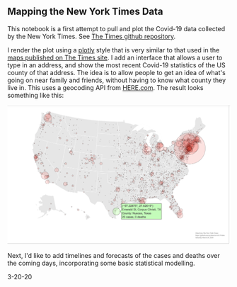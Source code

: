 ## Mapping the New York Times Data

This notebook is a first attempt to pull and plot the Covid-19 data collected by the New York Times.
See [The Times github repository](https://github.com/nytimes/covid-19-data).

I render the plot using a [plotly](https://plotly.com/python/) style that is very similar to that used in the [maps published on The Times site](https://www.nytimes.com/interactive/2020/us/coronavirus-us-cases.html). I add an interface that allows a user to type in an address, and show the most recent Covid-19 statistics of the US county of that address. The idea is to allow people to get an idea of what's going on near family and friends, without having to know what county they live in. This uses a geocoding API from [HERE.com](https://www.here.com/). The result looks something like this:

![example image](plot-example.png)

Next, I'd like to add timelines and forecasts of the cases and deaths over the coming days, incorporating some basic statistical modelling. 

3-20-20
